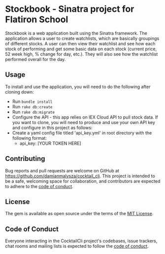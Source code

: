 # Stockbook - Sinatra project for Flatiron School #

Stockbook is a web application built using the Sinatra framework. The application allows a user to create watchlists, which are basically groupings of different stocks. A user can then view their watchlist and see how each stock of performing and get some basic data on each stock (current price, 52 week high, % change for day, etc.). They will also see how the watchlist performed overall for the day. 

## Usage

To install and use the application, you will need to do the following after cloning down:
* Run `bundle install`
* Run `rake db:create`
* Run `rake db:migrate`
* Configure the API - this app relies on IEX Cloud API to pull stock data. If you want to clone, you will need to produce and use your own API key and configure in this project as follows:
* Create a yaml config file titled 'api_key.yml' in root directory with the following format:
  * api_key: [YOUR TOKEN HERE]

## Contributing

Bug reports and pull requests are welcome on GitHub at https://github.com/damianmalysza/cocktail_cli. This project is intended to be a safe, welcoming space for collaboration, and contributors are expected to adhere to the [code of conduct](https://github.com/damianmalysza/cocktail_cli/blob/master/CODE_OF_CONDUCT.md).


## License

The gem is available as open source under the terms of the [MIT License](https://opensource.org/licenses/MIT).

## Code of Conduct

Everyone interacting in the CocktailCli project's codebases, issue trackers, chat rooms and mailing lists is expected to follow the [code of conduct](https://github.com/damianmalysza/cocktail_cli/blob/master/CODE_OF_CONDUCT.md).